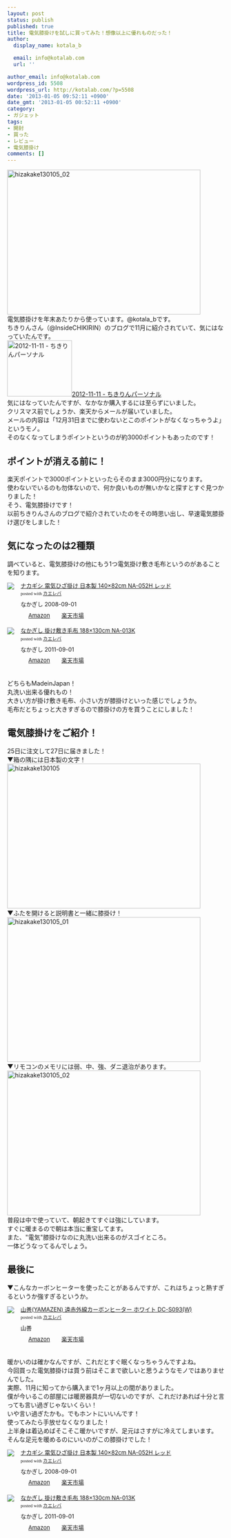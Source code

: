 ```yaml
---
layout: post
status: publish
published: true
title: 電気膝掛けを試しに買ってみた！想像以上に優れものだった！
author:
  display_name: kotala_b

  email: info@kotalab.com
  url: ''

author_email: info@kotalab.com
wordpress_id: 5508
wordpress_url: http://kotalab.com/?p=5508
date: '2013-01-05 09:52:11 +0900'
date_gmt: '2013-01-05 00:52:11 +0900'
category:
- ガジェット
tags:
- 開封
- 買った
- レビュー
- 電気膝掛け
comments: []
---
```

<p><a href="http://kotalab.com/wp-content/uploads/hizakake130105_02.jpg" target="_blank"><img src="http://kotalab.com/wp-content/uploads/hizakake130105_02-448x336.jpg" alt="hizakake130105_02" width="448" height="336" class="alignnone size-large wp-image-5511" /></a><br />
電気膝掛けを年末あたりから使っています。@kotala_bです。<br />
ちきりんさん（@InsideCHIKIRIN）のブログで11月に紹介されていて、気にはなっていたんです。<br />
<a href="http://d.hatena.ne.jp/Chikirin+personal/20121111#p1" target="_blank"><img  class="alignleft" src="http://capture.heartrails.com/150x130?http://d.hatena.ne.jp/Chikirin+personal/20121111#p1" alt="2012-11-11 - ちきりんパーソナル" width="150" height="130" /></a><a href="http://d.hatena.ne.jp/Chikirin+personal/20121111#p1" target="_blank">2012-11-11 - ちきりんパーソナル</a><a href="http://b.hatena.ne.jp/entry/http://d.hatena.ne.jp/Chikirin+personal/20121111#p1" target="_blank"><img border="0" src="http://b.hatena.ne.jp/entry/image/http://d.hatena.ne.jp/Chikirin+personal/20121111#p1" alt="" /></a><br style="clear:both;" />気にはなっていたんですが、なかなか購入するには至らずにいました。<br />
クリスマス前でしょうか、楽天からメールが届いていました。<br />
メールの内容は「12月31日までに使わないとこのポイントがなくなっちゃうよ」というモノ。<br />
そのなくなってしまうポイントというのが約3000ポイントもあったのです！<br />
<!--more--></p>
<h2>ポイントが消える前に！</h2>
<p>楽天ポイントで3000ポイントといったらそのまま3000円分になります。<br />
使わないでいるのも勿体ないので、何か良いものが無いかなと探すとすぐ見つかりました！<br />
そう、電気膝掛けです！<br />
以前ちきりんさんのブログで紹介されていたのをその時思い出し、早速電気膝掛け選びをしました！</p>
<h2>気になったのは2種類</h2>
<p>調べていると、電気膝掛けの他にもう1つ電気掛け敷き毛布というのがあることを知ります。</p>
<div class="kaerebalink-box" style="text-align:left;padding-bottom:20px;font-size:small;/zoom: 1;overflow: hidden;">
<div class="kaerebalink-image" style="float:left;margin:0 15px 10px 0;"><a href="http://www.amazon.co.jp/exec/obidos/ASIN/B001D5JSG8/same-22/ref=nosim/" rel="nofollow" target="_blank"><img src="http://ecx.images-amazon.com/images/I/416dAVRUtkL._SL160_.jpg" style="border: none;" /></a></div>
<div class="kaerebalink-info" style="line-height:120%;/zoom: 1;overflow: hidden;">
<div class="kaerebalink-name" style="margin-bottom:10px;line-height:120%"><a href="http://www.amazon.co.jp/exec/obidos/ASIN/B001D5JSG8/same-22/ref=nosim/" rel="nofollow" target="_blank">ナカギシ 電気ひざ掛け 日本製 140&times;82cm NA-052H レッド</a>
<div class="kaerebalink-powered-date" style="font-size:8pt;margin-top:5px;font-family:verdana;line-height:120%">posted with <a href="http://kaereba.com" target="_blank">カエレバ</a></div>
</div>
<div class="kaerebalink-detail" style="margin-bottom:5px;"> なかぎし 2008-09-01    </div>
<div class="kaerebalink-link1" style="margin-top:10px;">
<div class="shoplinkamazon" style="display:inline;margin-right:5px;background: url('http://img.yomereba.com/tam_k_01.gif') 0 0 no-repeat;padding: 2px 0 2px 18px;white-space: nowrap;"><a href="http://www.amazon.co.jp/gp/search?keywords=NA-052H&__mk_ja_JP=%83J%83%5E%83J%83i&tag=same-22" rel="nofollow" target="_blank" title="アマゾン" >Amazon</a></div>
<div class="shoplinkrakuten" style="display:inline;margin-right:5px;background: url('http://img.yomereba.com/tam_k_01.gif') 0 -50px no-repeat;padding: 2px 0 2px 18px;white-space: nowrap;"><a href="http://hb.afl.rakuten.co.jp/hgc/0fa7afc8.bbfc196a.0fa7afc9.d56c38f1/?pc=http%3A%2F%2Fsearch.rakuten.co.jp%2Fsearch%2Fmall%2FNA-052H%2F-%2Ff.1-p.1-s.1-sf.0-st.A-v.2%3Fx%3D0%26scid%3Daf_ich_link_urltxt%26m%3Dhttp%3A%2F%2Fm.rakuten.co.jp%2F" rel="nofollow" target="_blank" title="楽天市場" >楽天市場</a></div>
</div>
</div>
<div class="booklink-footer" style="clear: left"></div>
</div>
<div class="kaerebalink-box" style="text-align:left;padding-bottom:20px;font-size:small;/zoom: 1;overflow: hidden;">
<div class="kaerebalink-image" style="float:left;margin:0 15px 10px 0;"><a href="http://www.amazon.co.jp/exec/obidos/ASIN/B005HMMC0M/same-22/ref=nosim/" rel="nofollow" target="_blank"><img src="http://ecx.images-amazon.com/images/I/41P8W7T8ufL._SL160_.jpg" style="border: none;" /></a></div>
<div class="kaerebalink-info" style="line-height:120%;/zoom: 1;overflow: hidden;">
<div class="kaerebalink-name" style="margin-bottom:10px;line-height:120%"><a href="http://www.amazon.co.jp/exec/obidos/ASIN/B005HMMC0M/same-22/ref=nosim/" rel="nofollow" target="_blank">なかぎし 掛け敷き毛布 188&times;130cm NA-013K</a>
<div class="kaerebalink-powered-date" style="font-size:8pt;margin-top:5px;font-family:verdana;line-height:120%">posted with <a href="http://kaereba.com" target="_blank">カエレバ</a></div>
</div>
<div class="kaerebalink-detail" style="margin-bottom:5px;"> なかぎし 2011-09-01    </div>
<div class="kaerebalink-link1" style="margin-top:10px;">
<div class="shoplinkamazon" style="display:inline;margin-right:5px;background: url('http://img.yomereba.com/tam_k_01.gif') 0 0 no-repeat;padding: 2px 0 2px 18px;white-space: nowrap;"><a href="http://www.amazon.co.jp/gp/search?keywords=NA-013K&__mk_ja_JP=%83J%83%5E%83J%83i&tag=same-22" rel="nofollow" target="_blank" title="アマゾン" >Amazon</a></div>
<div class="shoplinkrakuten" style="display:inline;margin-right:5px;background: url('http://img.yomereba.com/tam_k_01.gif') 0 -50px no-repeat;padding: 2px 0 2px 18px;white-space: nowrap;"><a href="http://hb.afl.rakuten.co.jp/hgc/0fa7afc8.bbfc196a.0fa7afc9.d56c38f1/?pc=http%3A%2F%2Fsearch.rakuten.co.jp%2Fsearch%2Fmall%2FNA-013K%2F-%2Ff.1-p.1-s.1-sf.0-st.A-v.2%3Fx%3D0%26scid%3Daf_ich_link_urltxt%26m%3Dhttp%3A%2F%2Fm.rakuten.co.jp%2F" rel="nofollow" target="_blank" title="楽天市場" >楽天市場</a></div>
</div>
</div>
<div class="booklink-footer" style="clear: left"></div>
</div>
<p>どちらもMadeinJapan！<br />
丸洗い出来る優れもの！<br />
大きい方が掛け敷き毛布、小さい方が膝掛けといった感じでしょうか。<br />
毛布だとちょっと大きすぎるので膝掛けの方を買うことにしました！</p>
<h2>電気膝掛けをご紹介！</h2>
<p>25日に注文して27日に届きました！<br />
▼箱の隅には日本製の文字！<br />
<a href="http://kotalab.com/wp-content/uploads/hizakake130105.jpg" target="_blank"><img src="http://kotalab.com/wp-content/uploads/hizakake130105-448x336.jpg" alt="hizakake130105" width="448" height="336" class="alignnone size-large wp-image-5512" /></a><br />
▼ふたを開けると説明書と一緒に膝掛け！<br />
<a href="http://kotalab.com/wp-content/uploads/hizakake130105_01.jpg" target="_blank"><img src="http://kotalab.com/wp-content/uploads/hizakake130105_01-448x336.jpg" alt="hizakake130105_01" width="448" height="336" class="alignnone size-large wp-image-5510" /></a><br />
▼リモコンのメモリには弱、中、強、ダニ退治があります。<br />
<a href="http://kotalab.com/wp-content/uploads/hizakake130105_02.jpg" target="_blank"><img src="http://kotalab.com/wp-content/uploads/hizakake130105_02-448x336.jpg" alt="hizakake130105_02" width="448" height="336" class="alignnone size-large wp-image-5511" /></a><br />
普段は中で使っていて、朝起きてすぐは強にしています。<br />
すぐに暖まるので朝は本当に重宝してます。<br />
また、"電気"膝掛けなのに丸洗い出来るのがスゴイところ。<br />
一体どうなってるんでしょう。</p>
<h2>最後に</h2>
<p>▼こんなカーボンヒーターを使ったことがあるんですが、これはちょっと熱すぎるというか強すぎるというか。</p>
<div class="kaerebalink-box" style="text-align:left;padding-bottom:20px;font-size:small;/zoom: 1;overflow: hidden;">
<div class="kaerebalink-image" style="float:left;margin:0 15px 10px 0;"><a href="http://www.amazon.co.jp/exec/obidos/ASIN/B009B5178E/same-22/ref=nosim/" rel="nofollow" target="_blank"><img src="http://ecx.images-amazon.com/images/I/31ytgBmxZ7L._SL160_.jpg" style="border: none;" /></a></div>
<div class="kaerebalink-info" style="line-height:120%;/zoom: 1;overflow: hidden;">
<div class="kaerebalink-name" style="margin-bottom:10px;line-height:120%"><a href="http://www.amazon.co.jp/exec/obidos/ASIN/B009B5178E/same-22/ref=nosim/" rel="nofollow" target="_blank">山善(YAMAZEN) 遠赤外線カーボンヒーター ホワイト DC-S093(W)</a>
<div class="kaerebalink-powered-date" style="font-size:8pt;margin-top:5px;font-family:verdana;line-height:120%">posted with <a href="http://kaereba.com" target="_blank">カエレバ</a></div>
</div>
<div class="kaerebalink-detail" style="margin-bottom:5px;"> 山善     </div>
<div class="kaerebalink-link1" style="margin-top:10px;">
<div class="shoplinkamazon" style="display:inline;margin-right:5px;background: url('http://img.yomereba.com/tam_k_01.gif') 0 0 no-repeat;padding: 2px 0 2px 18px;white-space: nowrap;"><a href="http://www.amazon.co.jp/gp/search?keywords=DC-S093&__mk_ja_JP=%83J%83%5E%83J%83i&tag=same-22" rel="nofollow" target="_blank" title="アマゾン" >Amazon</a></div>
<div class="shoplinkrakuten" style="display:inline;margin-right:5px;background: url('http://img.yomereba.com/tam_k_01.gif') 0 -50px no-repeat;padding: 2px 0 2px 18px;white-space: nowrap;"><a href="http://hb.afl.rakuten.co.jp/hgc/0fa7afc8.bbfc196a.0fa7afc9.d56c38f1/?pc=http%3A%2F%2Fsearch.rakuten.co.jp%2Fsearch%2Fmall%2FDC-S093%2F-%2Ff.1-p.1-s.1-sf.0-st.A-v.2%3Fx%3D0%26scid%3Daf_ich_link_urltxt%26m%3Dhttp%3A%2F%2Fm.rakuten.co.jp%2F" rel="nofollow" target="_blank" title="楽天市場" >楽天市場</a></div>
</div>
</div>
<div class="booklink-footer" style="clear: left"></div>
</div>
<p>暖かいのは確かなんですが、これだとすぐ眠くなっちゃうんですよね。<br />
今回買った電気膝掛けは買う前はそこまで欲しいと思うようなモノではありませんでした。<br />
実際、11月に知ってから購入まで1ヶ月以上の間がありました。<br />
僕が今いるこの部屋には暖房器具が一切ないのですが、これだけあれば十分と言っても言い過ぎじゃないくらい！<br />
いや言い過ぎたかも。でもホントにいいんです！<br />
使ってみたら手放せなくなりました！<br />
上半身は着込めばそこそこ暖かいですが、足元はさすがに冷えてしまいます。<br />
そんな足元を暖めるのにいいのがこの膝掛けでした！</p>
<div class="kaerebalink-box" style="text-align:left;padding-bottom:20px;font-size:small;/zoom: 1;overflow: hidden;">
<div class="kaerebalink-image" style="float:left;margin:0 15px 10px 0;"><a href="http://www.amazon.co.jp/exec/obidos/ASIN/B001D5JSG8/same-22/ref=nosim/" rel="nofollow" target="_blank"><img src="http://ecx.images-amazon.com/images/I/416dAVRUtkL._SL160_.jpg" style="border: none;" /></a></div>
<div class="kaerebalink-info" style="line-height:120%;/zoom: 1;overflow: hidden;">
<div class="kaerebalink-name" style="margin-bottom:10px;line-height:120%"><a href="http://www.amazon.co.jp/exec/obidos/ASIN/B001D5JSG8/same-22/ref=nosim/" rel="nofollow" target="_blank">ナカギシ 電気ひざ掛け 日本製 140&times;82cm NA-052H レッド</a>
<div class="kaerebalink-powered-date" style="font-size:8pt;margin-top:5px;font-family:verdana;line-height:120%">posted with <a href="http://kaereba.com" target="_blank">カエレバ</a></div>
</div>
<div class="kaerebalink-detail" style="margin-bottom:5px;"> なかぎし 2008-09-01    </div>
<div class="kaerebalink-link1" style="margin-top:10px;">
<div class="shoplinkamazon" style="display:inline;margin-right:5px;background: url('http://img.yomereba.com/tam_k_01.gif') 0 0 no-repeat;padding: 2px 0 2px 18px;white-space: nowrap;"><a href="http://www.amazon.co.jp/gp/search?keywords=NA-052H&__mk_ja_JP=%83J%83%5E%83J%83i&tag=same-22" rel="nofollow" target="_blank" title="アマゾン" >Amazon</a></div>
<div class="shoplinkrakuten" style="display:inline;margin-right:5px;background: url('http://img.yomereba.com/tam_k_01.gif') 0 -50px no-repeat;padding: 2px 0 2px 18px;white-space: nowrap;"><a href="http://hb.afl.rakuten.co.jp/hgc/0fa7afc8.bbfc196a.0fa7afc9.d56c38f1/?pc=http%3A%2F%2Fsearch.rakuten.co.jp%2Fsearch%2Fmall%2FNA-052H%2F-%2Ff.1-p.1-s.1-sf.0-st.A-v.2%3Fx%3D0%26scid%3Daf_ich_link_urltxt%26m%3Dhttp%3A%2F%2Fm.rakuten.co.jp%2F" rel="nofollow" target="_blank" title="楽天市場" >楽天市場</a></div>
</div>
</div>
<div class="booklink-footer" style="clear: left"></div>
</div>
<div class="kaerebalink-box" style="text-align:left;padding-bottom:20px;font-size:small;/zoom: 1;overflow: hidden;">
<div class="kaerebalink-image" style="float:left;margin:0 15px 10px 0;"><a href="http://www.amazon.co.jp/exec/obidos/ASIN/B005HMMC0M/same-22/ref=nosim/" rel="nofollow" target="_blank"><img src="http://ecx.images-amazon.com/images/I/41P8W7T8ufL._SL160_.jpg" style="border: none;" /></a></div>
<div class="kaerebalink-info" style="line-height:120%;/zoom: 1;overflow: hidden;">
<div class="kaerebalink-name" style="margin-bottom:10px;line-height:120%"><a href="http://www.amazon.co.jp/exec/obidos/ASIN/B005HMMC0M/same-22/ref=nosim/" rel="nofollow" target="_blank">なかぎし 掛け敷き毛布 188&times;130cm NA-013K</a>
<div class="kaerebalink-powered-date" style="font-size:8pt;margin-top:5px;font-family:verdana;line-height:120%">posted with <a href="http://kaereba.com" target="_blank">カエレバ</a></div>
</div>
<div class="kaerebalink-detail" style="margin-bottom:5px;"> なかぎし 2011-09-01    </div>
<div class="kaerebalink-link1" style="margin-top:10px;">
<div class="shoplinkamazon" style="display:inline;margin-right:5px;background: url('http://img.yomereba.com/tam_k_01.gif') 0 0 no-repeat;padding: 2px 0 2px 18px;white-space: nowrap;"><a href="http://www.amazon.co.jp/gp/search?keywords=NA-013K&__mk_ja_JP=%83J%83%5E%83J%83i&tag=same-22" rel="nofollow" target="_blank" title="アマゾン" >Amazon</a></div>
<div class="shoplinkrakuten" style="display:inline;margin-right:5px;background: url('http://img.yomereba.com/tam_k_01.gif') 0 -50px no-repeat;padding: 2px 0 2px 18px;white-space: nowrap;"><a href="http://hb.afl.rakuten.co.jp/hgc/0fa7afc8.bbfc196a.0fa7afc9.d56c38f1/?pc=http%3A%2F%2Fsearch.rakuten.co.jp%2Fsearch%2Fmall%2FNA-013K%2F-%2Ff.1-p.1-s.1-sf.0-st.A-v.2%3Fx%3D0%26scid%3Daf_ich_link_urltxt%26m%3Dhttp%3A%2F%2Fm.rakuten.co.jp%2F" rel="nofollow" target="_blank" title="楽天市場" >楽天市場</a></div>
</div>
</div>
<div class="booklink-footer" style="clear: left"></div>
</div>
